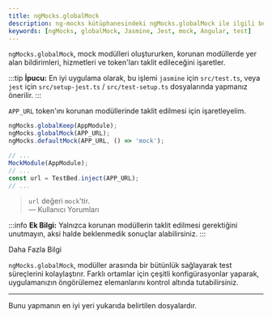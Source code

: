 ```yaml
---
title: ngMocks.globalMock
description: ng-mocks kütüphanesindeki ngMocks.globalMock ile ilgili belgeler. Bu doküman, ngMocks.globalMock ile korunan modüllerdeki bildirimleri, hizmetleri ve token'ları nasıl taklit edeceğinizi açıklar. Ayrıca, en iyi uygulamaları ve örnek kullanım senaryolarını içerir.
keywords: [ngMocks, globalMock, Jasmine, Jest, mock, Angular, test]
---
```


`ngMocks.globalMock`, mock modülleri oluştururken, korunan modüllerde yer alan bildirimleri, hizmetleri ve token'ları taklit edileceğini işaretler.

:::tip
**İpucu:** En iyi uygulama olarak, bu işlemi `jasmine` için `src/test.ts`, veya `jest` için `src/setup-jest.ts` / `src/test-setup.ts` dosyalarında yapmanız önerilir.
:::

`APP_URL` token'ını korunan modüllerinde taklit edilmesi için işaretleyelim.

```ts title="src/test.ts"
ngMocks.globalKeep(AppModule);
ngMocks.globalMock(APP_URL);
ngMocks.defaultMock(APP_URL, () => 'mock');
```

```ts title="src/test.spec.ts"
// ...
MockModule(AppModule);
// ...
const url = TestBed.inject(APP_URL);
// ...
```

> `url` değeri `mock`'tir.  
> — Kullanıcı Yorumları

:::info
**Ek Bilgi:** Yalnızca korunan modüllerin taklit edilmesi gerektiğini unutmayın, aksi halde beklenmedik sonuçlar alabilirsiniz.
:::


Daha Fazla Bilgi

`ngMocks.globalMock`, modüller arasında bir bütünlük sağlayarak test süreçlerini kolaylaştırır. Farklı ortamlar için çeşitli konfigürasyonlar yaparak, uygulamanızın öngörülemez elemanlarını kontrol altında tutabilirsiniz.
 

--- 

Bunu yapmanın en iyi yeri yukarıda belirtilen dosyalardır.